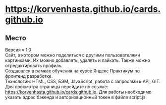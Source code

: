 # https://korvenhasta.github.io/cards.github.io
## Место 
Версия v 1.0  
Сайт, в котором можно поделиться с другими пользователями картинками. Их можно добавлять, удалять и лайкать. Также можно отредактировать профиль.  
Создавался в рамках обучения на курсе Яндекс Практикум по фронтенд разработке.  
Технологии: HTML, CSS, БЭМ, JavaScript, работа с запросами к API, GIT.  
Для просмотра страницы перейдите по ссылке: https://korvenhasta.github.io/cards.github.io. Для работы необходимо указать адрес бэкенда и авторизационный токен в файле script.js    
